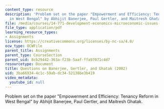 ```yaml
---
content_type: resource
description: 'Problem set on the paper "Empowerment and Efficiency: Tenancy Reform
  in West Bengal" by Abhijit Banerjee, Paul Gertler, and Maitresh Ghatak.'
file: /media/courses/14-771-development-economics-microeconomic-issues-and-policy-models-fall-2008/3ba669344c1c59abdc3452138be3b419_assn9.pdf
file_type: application/pdf
learning_resource_types:
- Assignments
license: https://creativecommons.org/licenses/by-nc-sa/4.0/
ocw_type: OCWFile
parent_title: Assignments
parent_type: CourseSection
parent_uid: 8cb29442-363a-f23b-5aaf-ffa97071c4d7
resourcetype: Document
title: Questions on Banerjee, Gertler, and Ghatak (2002)
uid: 3ba66934-4c1c-59ab-dc34-52138be3b419
video_metadata:
  youtube_id: null
---
```

Problem set on the paper "Empowerment and Efficiency: Tenancy Reform in West Bengal" by Abhijit Banerjee, Paul Gertler, and Maitresh Ghatak.